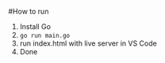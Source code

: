 #How to run

1. Install Go
2. `go run main.go`
3. run index.html with live server in VS Code
4. Done